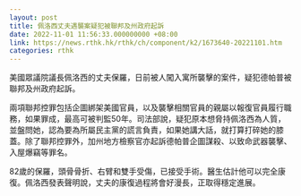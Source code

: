 ```yaml
---
layout: post
title: 佩洛西丈夫遇襲案疑犯被聯邦及州政府起訴
date: 2022-11-01 11:56:33.000000000 +08:00
link: https://news.rthk.hk/rthk/ch/component/k2/1673640-20221101.htm
categories: rthk
---
```


美國眾議院議長佩洛西的丈夫保羅，日前被人闖入寓所襲擊的案件，疑犯德帕普被聯邦及州政府起訴。

兩項聯邦控罪包括企圖綁架美國官員，以及襲擊相關官員的親屬以報復官員履行職務，如果罪成，最高可被判監50年。司法部說，疑犯原本想脅持佩洛西為人質，並盤問她，認為要為所屬民主黨的謊言負責，如果她講大話，就打算打碎她的膝蓋。除了聯邦控罪外，加州地方檢察官亦起訴德帕普企圖謀殺、以致命武器襲擊、入屋爆竊等罪名。

82歲的保羅，頭骨骨折、右臂和雙手受傷，已接受手術。醫生估計他可以完全康復。佩洛西發表聲明說，丈夫的康復過程將會好漫長，正取得穩定進展。
